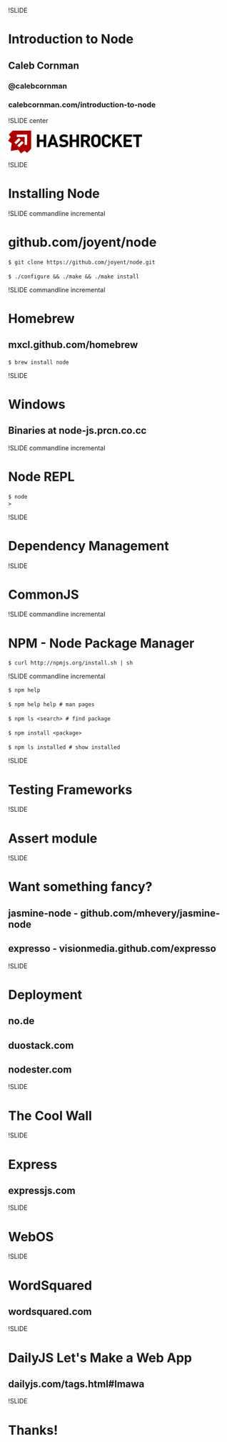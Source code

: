 !SLIDE

# Introduction to Node #
## Caleb Cornman ##
### @calebcornman ###
### calebcornman.com/introduction-to-node ###

!SLIDE center

![Hashrocket](hashrocket_logo_horizontal_small.jpg)

!SLIDE

# Installing Node #

!SLIDE commandline incremental

# github.com/joyent/node #

	$ git clone https://github.com/joyent/node.git

	$ ./configure && ./make && ./make install

!SLIDE commandline incremental

# Homebrew #
## mxcl.github.com/homebrew ##

	$ brew install node

!SLIDE

# Windows #

## Binaries at node-js.prcn.co.cc ##

!SLIDE commandline incremental

# Node REPL #

	$ node
	>

!SLIDE

# Dependency Management #

!SLIDE

# CommonJS #

!SLIDE commandline incremental

# NPM - Node Package Manager #

	$ curl http://npmjs.org/install.sh | sh

!SLIDE commandline incremental

	$ npm help

	$ npm help help # man pages

	$ npm ls <search> # find package

	$ npm install <package>

	$ npm ls installed # show installed

!SLIDE

# Testing Frameworks #

!SLIDE

# Assert module

!SLIDE

# Want something fancy? #

## jasmine-node - github.com/mhevery/jasmine-node ##

## expresso - visionmedia.github.com/expresso ##

!SLIDE

# Deployment #

## no.de ##
## duostack.com ##
## nodester.com ##

!SLIDE

# The Cool Wall

!SLIDE

# Express #

## expressjs.com ##

!SLIDE

# WebOS #

!SLIDE

# WordSquared #
## wordsquared.com ##

!SLIDE

# DailyJS Let's Make a Web App #
## dailyjs.com/tags.html#lmawa ##

!SLIDE

# Thanks! #
